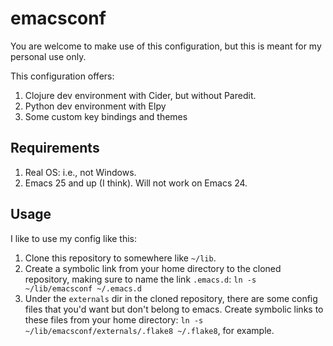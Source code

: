 # emacsconf

You are welcome to make use of this configuration, but this is meant
for my personal use only.

This configuration offers:

   1. Clojure dev environment with Cider, but without Paredit.
   1. Python dev environment with Elpy
   1. Some custom key bindings and themes

## Requirements

   1. Real OS: i.e., not Windows.
   1. Emacs 25 and up (I think).  Will not work on Emacs 24.

## Usage

I like to use my config like this:

   1. Clone this repository to somewhere like `~/lib`.
   1. Create a symbolic link from your home directory to the cloned
      repository, making sure to name the link `.emacs.d`: `ln -s
      ~/lib/emacsconf ~/.emacs.d`
   1. Under the `externals` dir in the cloned repository, there are
      some config files that you'd want but don't belong to emacs.
      Create symbolic links to these files from your home directory:
      `ln -s ~/lib/emacsconf/externals/.flake8 ~/.flake8`, for
      example.
